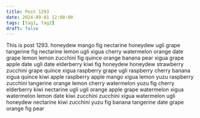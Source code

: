 ```yaml
---
title: Post 1293
date: 2024-09-01 12:00:00
tags: [tag1, tag2]
draft: false
---
```

This is post 1293.
honeydew
mango
fig
nectarine
honeydew
ugli
grape
tangerine
fig
nectarine
lemon
ugli
xigua
cherry
watermelon
orange
date
grape
lemon
lemon
zucchini
fig
quince
orange
banana
pear
xigua
grape
apple
date
ugli
date
elderberry
kiwi
fig
honeydew
honeydew
strawberry
zucchini
grape
quince
xigua
raspberry
grape
ugli
raspberry
cherry
banana
xigua
quince
kiwi
apple
raspberry
apple
mango
xigua
lemon
yuzu
raspberry
zucchini
tangerine
orange
lemon
cherry
watermelon
yuzu
fig
cherry
elderberry
kiwi
nectarine
ugli
ugli
orange
apple
grape
watermelon
xigua
watermelon
lemon
date
kiwi
zucchini
zucchini
xigua
watermelon
ugli
honeydew
nectarine
kiwi
zucchini
yuzu
fig
banana
tangerine
date
grape
orange
fig
pear

